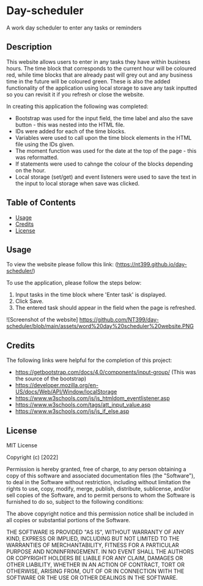 # Day-scheduler
A work day scheduler to enter any tasks or reminders

## Description

This website allows users to enter in any tasks they have within business hours. The time block that corresponds to the current hour will be coloured red, while time blocks that are already past will grey out and any business time in the future will be coloured green. These is also the added functionality of the application using local storage to save any task inputted so you can revisit it if you refresh or close the website. 

In creating this application the following was completed:
- Bootstrap was used for the input field, the time label and also the save button - this was nested into the HTML file. 
- IDs were added for each of the time blocks.
- Variables were used to call upon the time block elements in the HTML file using the IDs given. 
- The moment function was used for the date at the top of the page - this was reformatted. 
- If statements were used to cahnge the colour of the blocks depending on the hour. 
- Local storage (set/get) and event listeners were used to save the text in the input to local storage when save was clicked. 

## Table of Contents

- [Usage](#usage)
- [Credits](#credits)
- [License](#license)


## Usage

To view the website please follow this link: (https://nt399.github.io/day-scheduler/)

To use the application, please follow the steps below:
1. Input tasks in the time block where 'Enter task' is displayed.
2. Click Save.
3. The entered task should appear in the field when the page is refreshed.


![Screenshot of the website] https://github.com/NT399/day-scheduler/blob/main/assets/word%20day%20scheduler%20website.PNG

## Credits

The following links were helpful for the completion of this project:
- https://getbootstrap.com/docs/4.0/components/input-group/ (This was the source of the bootstrap)
- https://developer.mozilla.org/en-US/docs/Web/API/Window/localStorage
- https://www.w3schools.com/js/js_htmldom_eventlistener.asp
- https://www.w3schools.com/tags/att_input_value.asp
- https://www.w3schools.com/js/js_if_else.asp

## License

MIT License

Copyright (c) [2022]

Permission is hereby granted, free of charge, to any person obtaining a copy
of this software and associated documentation files (the "Software"), to deal
in the Software without restriction, including without limitation the rights
to use, copy, modify, merge, publish, distribute, sublicense, and/or sell
copies of the Software, and to permit persons to whom the Software is
furnished to do so, subject to the following conditions:

The above copyright notice and this permission notice shall be included in all
copies or substantial portions of the Software.

THE SOFTWARE IS PROVIDED "AS IS", WITHOUT WARRANTY OF ANY KIND, EXPRESS OR
IMPLIED, INCLUDING BUT NOT LIMITED TO THE WARRANTIES OF MERCHANTABILITY,
FITNESS FOR A PARTICULAR PURPOSE AND NONINFRINGEMENT. IN NO EVENT SHALL THE
AUTHORS OR COPYRIGHT HOLDERS BE LIABLE FOR ANY CLAIM, DAMAGES OR OTHER
LIABILITY, WHETHER IN AN ACTION OF CONTRACT, TORT OR OTHERWISE, ARISING FROM,
OUT OF OR IN CONNECTION WITH THE SOFTWARE OR THE USE OR OTHER DEALINGS IN THE
SOFTWARE.
